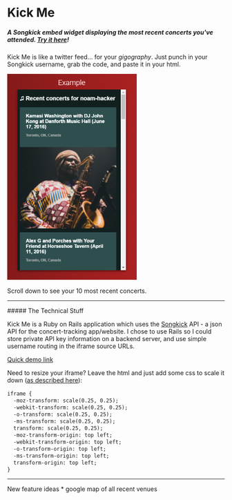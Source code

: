 # Kick Me
##### A Songkick embed widget displaying the most recent concerts you've attended. [Try it here](http://gigography.herokuapp.com/)!

Kick Me is like a twitter feed... for your *gigography*. Just punch in your Songkick username, grab the code, and paste it in your html. 

<img src="https://github.com/noamhacker/kick-me/blob/master/sample1.png" width="300px">

Scroll down to see your 10 most recent concerts.
<hr>
##### The Technical Stuff

Kick Me is a Ruby on Rails application which uses the [Songkick](https://www.songkick.com/) API - a json API for the concert-tracking app/website. I chose to use Rails so I could store private API key information on a backend server, and use simple username routing in the iframe source URLs.

[Quick demo link](http://www.w3schools.com/html/tryit.asp?filename=tryhtml_basic)

Need to resize your iframe? Leave the html and just add some css to scale it down ([as described here](http://stackoverflow.com/a/10714595/4926817)):
```
iframe {
  -moz-transform: scale(0.25, 0.25); 
  -webkit-transform: scale(0.25, 0.25); 
  -o-transform: scale(0.25, 0.25);
  -ms-transform: scale(0.25, 0.25);
  transform: scale(0.25, 0.25); 
  -moz-transform-origin: top left;
  -webkit-transform-origin: top left;
  -o-transform-origin: top left;
  -ms-transform-origin: top left;
  transform-origin: top left;
}
```

<hr>
New feature ideas
* google map of all recent venues
